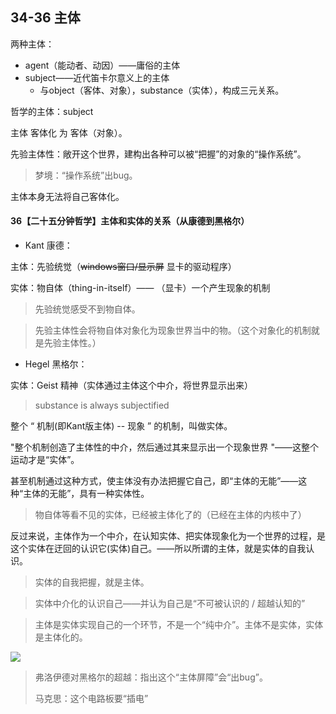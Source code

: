 ## 34-36 主体

两种主体：

* agent（能动者、动因）——庸俗的主体
* subject——近代笛卡尔意义上的主体
  * 与object（客体、对象），substance（实体），构成三元关系。

哲学的主体：subject

主体  客体化 为  客体（对象）。

先验主体性：敞开这个世界，建构出各种可以被“把握”的对象的“操作系统”。

> 梦境：“操作系统”出bug。

主体本身无法将自己客体化。

#### 36【二十五分钟哲学】主体和实体的关系（从康德到黑格尔）

* Kant 康德：

主体：先验统觉（~~windows窗口/显示屏~~  显卡的驱动程序）

实体：物自体（thing-in-itself）——  （显卡）一个产生现象的机制

> 先验统觉感受不到物自体。

> 先验主体性会将物自体对象化为现象世界当中的物。（这个对象化的机制就是先验主体性。）

* Hegel 黑格尔：

实体：Geist 精神（实体通过主体这个中介，将世界显示出来）

> substance is always subjectified

整个  “ 机制(即Kant版主体) -- 现象 ”  的机制，叫做实体。

"整个机制创造了主体性的中介，然后通过其来显示出一个现象世界 "——这整个运动才是“实体”。

甚至机制通过这种方式，使主体没有办法把握它自己，即“主体的无能”——这种“主体的无能”，具有一种实体性。

> 物自体等看不见的实体，已经被主体化了的（已经在主体的内核中了）

反过来说，主体作为一个中介，在认知实体、把实体现象化为一个世界的过程，是这个实体在迂回的认识它(实体)自己。——所以所谓的主体，就是实体的自我认识。

> 实体的自我把握，就是主体。

> 实体中介化的认识自己——并认为自己是“不可被认识的 / 超越认知的”

> 主体是实体实现自己的一个环节，不是一个“纯中介”。主体不是实体，实体是主体化的。

![](https://gitee.com/tcsn_site/picture/raw/e54d4c56801adbb68a871228359b5f9cba02f846/philosophy-notes/%E4%B8%BB%E4%BD%93%E5%92%8C%E5%AE%9E%E4%BD%93%E4%B9%8B%E9%97%B4%E7%9A%84%E5%85%B3%E7%B3%BB.png)

> 弗洛伊德对黑格尔的超越：指出这个“主体屏障”会“出bug”。
>
> 马克思：这个电路板要“插电”